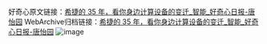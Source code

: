 好奇心原文链接：[希捷的 35 年，看你身边计算设备的变迁_智能_好奇心日报-唐怡园](https://www.qdaily.com/articles/5067.html)
WebArchive归档链接：[希捷的 35 年，看你身边计算设备的变迁_智能_好奇心日报-唐怡园](http://web.archive.org/web/20190623163822/https://www.qdaily.com/articles/5067.html)
![image](http://ww3.sinaimg.cn/large/007d5XDply1g3wd0w70jdj30u046ke81)